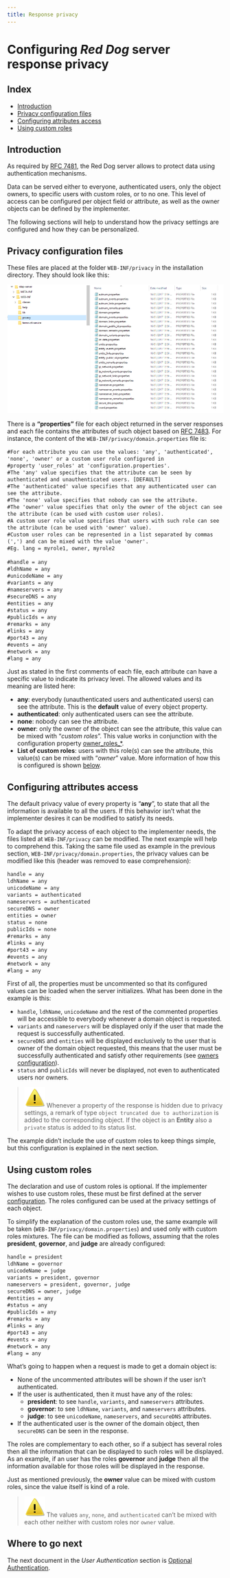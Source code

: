 ```yaml
---
title: Response privacy
---
```


# Configuring _Red Dog_ server response privacy

## Index

* [Introduction](#introduction)
* [Privacy configuration files](#privacy-configuration-files)
* [Configuring attributes access](#configuring-attributes-access)
* [Using custom roles](#using-custom-roles)

## Introduction

As required by [RFC 7481](https://tools.ietf.org/html/rfc7481), the Red Dog server allows to protect data using authentication mechanisms.

Data can be served either to everyone, authenticated users, only the object owners, to specific users with custom roles, or to no one. This level of access can be configured per object field or attribute, as well as the owner objects can be defined by the implementer.

The following sections will help to understand how the privacy settings are configured and how they can be personalized.

## Privacy configuration files

These files are placed at the folder `WEB-INF/privacy` in the installation directory. They should look like this:

![PRIVACY CONFIGURATION PATH](img/privacy-configuration-path.png)

There is a **“properties”** file for each object returned in the server responses and each file contains the attributes of such object based on [RFC 7483](https://tools.ietf.org/html/rfc7483). For instance, the content of the `WEB-INF/privacy/domain.properties` file is:

```
#For each attribute you can use the values: 'any', 'authenticated', 'none', 'owner' or a custom user role configured in
#property 'user_roles' at 'configuration.properties'.
#The 'any' value specifies that the attribute can be seen by authenticated and unauthenticated users. [DEFAULT]
#The 'authenticated' value specifies that any authenticated user can see the attribute.
#The 'none' value specifies that nobody can see the attribute.
#The 'owner' value specifies that only the owner of the object can see the attribute (can be used with custom user roles).
#A custom user role value specifies that users with such role can see the attribute (can be used with 'owner' value).
#Custom user roles can be represented in a list separated by commas (',') and can be mixed with the value 'owner'.
#Eg. lang = myrole1, owner, myrole2

#handle = any
#ldhName = any
#unicodeName = any
#variants = any
#nameservers = any
#secureDNS = any
#entities = any
#status = any
#publicIds = any
#remarks = any
#links = any
#port43 = any
#events = any
#network = any
#lang = any
```

Just as stated in the first comments of each file, each attribute can have a specific value to indicate its privacy level. The allowed values and its meaning are listed here:
* **any**: everybody (unauthenticated users and authenticated users) can see the attribute. This is the **default** value of every object property.
* **authenticated**: only authenticated users can see the attribute.
* **none**: nobody can see the attribute.
* **owner**: only the owner of the object can see the attribute, this value can be mixed with “_custom roles_”. This value works in conjunction with the configuration property [owner_roles_*](behavior-configuration.html#owner_roles_*).
* **List of custom roles**: users with this role(s) can see the attribute, this value(s) can be mixed with “_owner_” value. More information of how this is configured is shown [below](#using-custom-roles).

## Configuring attributes access

The default privacy value of every property is “**any**”, to state that all the information is available to all the users. If this behavior isn’t what the implementer desires it can be modified to satisfy its needs.

To adapt the privacy access of each object to the implementer needs, the files listed at `WEB-INF/privacy` can be modified. The next example will help to comprehend this. Taking the same file used as example in the previous section, `WEB-INF/privacy/domain.properties`, the privacy values can be modified like this (header was removed to ease comprehension):

```
handle = any
ldhName = any
unicodeName = any
variants = authenticated
nameservers = authenticated
secureDNS = owner
entities = owner
status = none
publicIds = none
#remarks = any
#links = any
#port43 = any
#events = any
#network = any
#lang = any
```

First of all, the properties must be uncommented so that its configured values can be loaded when the server initializes. What has been done in the example is this:
* `handle`, `ldhName`, `unicodeName` and the rest of the commented properties will be accessible to everybody whenever a domain object is requested.
* `variants` and `nameservers` will be displayed only if the user that made the request is successfully authenticated.
* `secureDNS` and `entities` will be displayed exclusively to the user that is owner of the domain object requested, this means that the user must be successfully authenticated and satisfy other requirements (see [owners configuration](behavior-configuration.html#owner_roles_*)).
* `status` and `publicIds` will never be displayed, not even to authenticated users nor owners.

> ![Warning](img/warning.svg) Whenever a property of the response is hidden due to privacy settings, a remark of type `object truncated due to authorization` is added to the corresponding object. If the object is an **Entity** also a `private` status is added to its status list.

The example didn’t include the use of custom roles to keep things simple, but this configuration is explained in the next section.

## Using custom roles

The declaration and use of custom roles is optional. If the implementer wishes to use custom roles, these must be first defined at the server [configuration](behavior-configuration.html). The roles configured can be used at the privacy settings of each object.

To simplify the explanation of the custom roles use, the same example will be taken (`WEB-INF/privacy/domain.properties`) and used only with custom roles mixtures. The file can be modified as follows, assuming that the roles **president**, **governor**, and **judge** are already configured:

```
handle = president
ldhName = governor
unicodeName = judge
variants = president, governor
nameservers = president, governor, judge
secureDNS = owner, judge
#entities = any
#status = any
#publicIds = any
#remarks = any
#links = any
#port43 = any
#events = any
#network = any
#lang = any
```

What’s going to happen when a request is made to get a domain object is:
* None of the uncommented attributes will be shown if the user isn’t authenticated.
* If the user is authenticated, then it must have any of the roles:
  * **president**: to see `handle`, `variants`, and `nameservers` attributes.
  * **governor**: to see `ldhName`, `variants`, and `nameservers` attributes.
  * **judge**: to see `unicodeName`, `nameservers`, and `secureDNS` attributes.
* If the authenticated user is the owner of the domain object, then `secureDNS` can be seen in the response.

The roles are complementary to each other, so if a subject has several roles then all the information that can be displayed to such roles will be displayed. As an example, if an user has the roles **governor** and **judge** then all the information available for those roles will be displayed in the response.

Just as mentioned previously, the **owner** value can be mixed with custom roles, since the value itself is kind of a role.

> ![Warning](img/warning.svg) The values `any`, `none`, and `authenticated` can’t be mixed with each other neither with custom roles nor `owner` value.

## Where to go next

The next document in the _User Authentication_ section is [Optional Authentication](optional-authentication.html "Optional Authentication").

